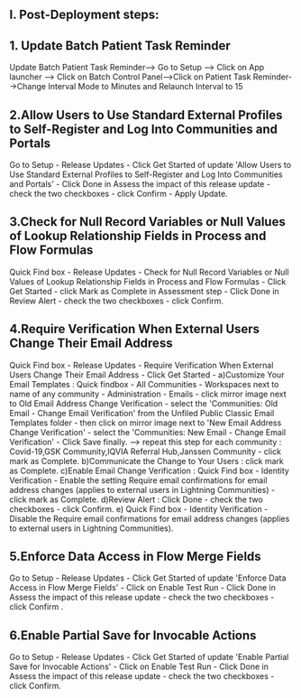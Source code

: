 ## I. Post-Deployment steps:

## 1. Update Batch Patient Task Reminder
Update Batch Patient Task Reminder--> Go to Setup --> Click on App launcher --> Click on Batch Control Panel-->Click on Patient Task Reminder-->Change Interval Mode to Minutes and Relaunch Interval to 15

## 2.Allow Users to Use Standard External Profiles to Self-Register and Log Into Communities and Portals
Go to Setup - Release Updates - Click Get Started of update 'Allow Users to Use Standard External Profiles to Self-Register and Log Into Communities and Portals' - Click Done in Assess the impact of this release update - check the two checkboxes - click Confirm - Apply Update.

## 3.Check for Null Record Variables or Null Values of Lookup Relationship Fields in Process and Flow Formulas
Quick Find box - Release Updates - Check for Null Record Variables or Null Values of Lookup Relationship Fields in Process and Flow Formulas -  Click Get Started - click Mark as Complete in Assessment step - Click Done in Review Alert - check the two checkboxes - click Confirm.

## 4.Require Verification When External Users Change Their Email Address
Quick Find box - Release Updates - Require Verification When External Users Change Their Email Address - Click Get Started -
    a)Customize Your Email Templates : Quick findbox - All Communities - Workspaces next to name of any community - Administration - Emails - click mirror image next to Old Email Address Change Verification - select the 'Communities: Old Email - Change Email Verification' from the Unfiled Public Classic Email Templates folder - then click on mirror image next to 'New Email Address Change Verification' - select the 'Communities: New Email - Change Email Verification' - Click Save finally. --> repeat this step for each community : Covid-19,GSK Community,IQVIA Referral Hub,Janssen Community - click mark as Complete.
	b)Communicate the Change to Your Users :  click mark as Complete. 
	c)Enable Email Change Verification : Quick Find box - Identity Verification - Enable the setting Require email confirmations for email address changes (applies to external users in Lightning Communities) - click mark as Complete. 
	d)Review Alert : Click Done -  check the two checkboxes - click Confirm.
	e) Quick Find box - Identity Verification - Disable the Require email confirmations for email address changes (applies to external users in Lightning Communities).

## 5.Enforce Data Access in Flow Merge Fields
Go to Setup - Release Updates - Click Get Started of update 'Enforce Data Access in Flow Merge Fields' - Click on Enable Test Run - Click Done in Assess the impact of this release update - check the two checkboxes - click Confirm .	

## 6.Enable Partial Save for Invocable Actions
Go to Setup - Release Updates - Click Get Started of update 'Enable Partial Save for Invocable Actions' - Click on Enable Test Run - Click Done in Assess the impact of this release update - check the two checkboxes - click Confirm.	




